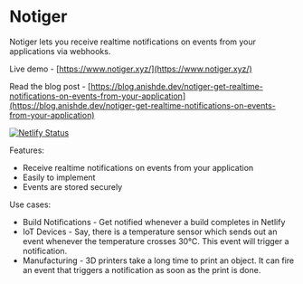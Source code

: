 # Notiger
Notiger lets you receive realtime notifications on events from your applications via webhooks.

Live demo - [https://www.notiger.xyz/](https://www.notiger.xyz/)

Read the blog post - [https://blog.anishde.dev/notiger-get-realtime-notifications-on-events-from-your-application](https://blog.anishde.dev/notiger-get-realtime-notifications-on-events-from-your-application)

[![Netlify Status](https://api.netlify.com/api/v1/badges/717071eb-6882-4b73-a615-a1484cfb3d2f/deploy-status)](https://app.netlify.com/sites/notiger/deploys)

Features:
- Receive realtime notifications on events from your application
- Easily to implement
- Events are stored securely

Use cases:
- Build Notifications - Get notified whenever a build completes in Netlify
- IoT Devices - Say, there is a temperature sensor which sends out an event whenever the temperature crosses 30°C. This event will trigger a notification.
- Manufacturing - 3D printers take a long time to print an object. It can fire an event that triggers a notification as soon as the print is done.
